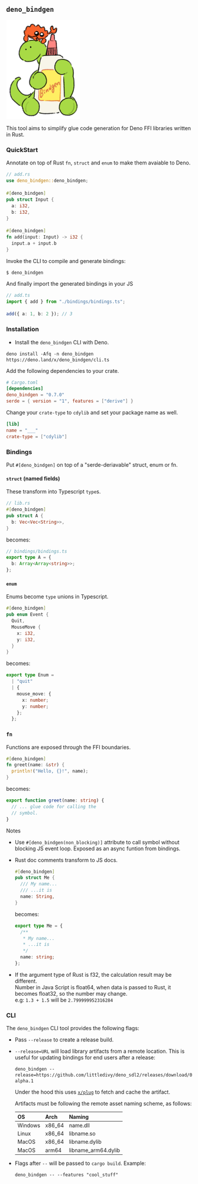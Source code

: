 ## `deno_bindgen`

<img src="./assets/illustration.png" width=200>

This tool aims to simplify glue code generation for Deno FFI libraries written
in Rust.

### QuickStart

Annotate on top of Rust `fn`, `struct` and `enum` to make them avaiable to Deno.

```rust
// add.rs
use deno_bindgen::deno_bindgen;

#[deno_bindgen]
pub struct Input {
  a: i32,
  b: i32,
}

#[deno_bindgen]
fn add(input: Input) -> i32 {
  input.a + input.b
}
```

Invoke the CLI to compile and generate bindings:

```shell
$ deno_bindgen
```

And finally import the generated bindings in your JS

```typescript
// add.ts
import { add } from "./bindings/bindings.ts";

add({ a: 1, b: 2 }); // 3
```

### Installation

- Install the `deno_bindgen` CLI with Deno.

```shell
deno install -Afq -n deno_bindgen https://deno.land/x/deno_bindgen/cli.ts
```

Add the following dependencies to your crate.

```toml
# Cargo.toml
[dependencies]
deno_bindgen = "0.7.0"
serde = { version = "1", features = ["derive"] }
```

Change your `crate-type` to `cdylib` and set your package name as well.

```toml
[lib]
name = "___"
crate-type = ["cdylib"]
```

### Bindings

Put `#[deno_bindgen]` on top of a "serde-deriavable" struct, enum or fn.

#### `struct` (named fields)

These transform into Typescript `type`s.

```rust
// lib.rs
#[deno_bindgen]
pub struct A {
  b: Vec<Vec<String>>,
}
```

becomes:

```typescript
// bindings/bindings.ts
export type A = {
  b: Array<Array<string>>;
};
```

#### `enum`

Enums become `type` unions in Typescript.

```rust
#[deno_bindgen]
pub enum Event {
  Quit,
  MouseMove {
    x: i32,
    y: i32,
  }
}
```

becomes:

```typescript
export type Enum =
  | "quit"
  | {
    mouse_move: {
      x: number;
      y: number;
    };
  };
```

### `fn`

Functions are exposed through the FFI boundaries.

```rust
#[deno_bindgen]
fn greet(name: &str) {
  println!("Hello, {}!", name);
}
```

becomes:

```typescript
export function greet(name: string) {
  // ... glue code for calling the
  // symbol.
}
```

Notes

- Use `#[deno_bindgen(non_blocking)]` attribute to call symbol without blocking
  JS event loop. Exposed as an async funtion from bindings.

- Rust doc comments transform to JS docs.
  ```rust
  #[deno_bindgen]
  pub struct Me {
    /// My name...
    /// ...it is
    name: String,
  }
  ```
  becomes:
  ```typescript
  export type Me = {
    /**
     * My name...
     * ...it is
     */
    name: string;
  };
  ```

- If the argument type of Rust is f32, the calculation result may be different.\
  Number in Java Script is float64, when data is passed to Rust, it becomes
  float32, so the number may change.\
  e.g: `1.3 + 1.5` will be `2.799999952316284`

### CLI

The `deno_bindgen` CLI tool provides the following flags:

- Pass `--release` to create a release build.

- `--release=URL` will load library artifacts from a remote location. This is
  useful for updating bindings for end users after a release:

  ```shell
  deno_bindgen --release=https://github.com/littledivy/deno_sdl2/releases/download/0.2-alpha.1
  ```

  Under the hood this uses [`x/plug`](https://deno.land/x/plug) to fetch and
  cache the artifact.

  Artifacts must be following the remote asset naming scheme, as follows:

  | OS      | Arch   | Naming              |
  | ------- | ------ | ------------------- |
  | Windows | x86_64 | name.dll            |
  | Linux   | x86_64 | libname.so          |
  | MacOS   | x86_64 | libname.dylib       |
  | MacOS   | arm64  | libname_arm64.dylib |

- Flags after `--` will be passed to `cargo build`. Example:
  ```shell
  deno_bindgen -- --features "cool_stuff"
  ```
